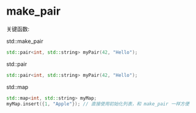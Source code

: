 # make_pair

关键函数:

std::make_pair
```C++
std::pair<int, std::string> myPair(42, "Hello");
```
std::pair

```C++
std::pair<int, std::string> myPair(42, "Hello");
```

std::map
```C++
std::map<int, std::string> myMap;
myMap.insert({1, "Apple"}); // 直接使用初始化列表，和 make_pair 一样方便
```